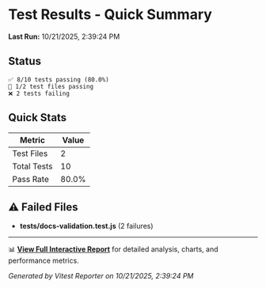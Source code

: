 # Test Results - Quick Summary

**Last Run:** 10/21/2025, 2:39:24 PM

## Status

```text
✅ 8/10 tests passing (80.0%)
📁 1/2 test files passing
❌ 2 tests failing
```

## Quick Stats

| Metric | Value |
|--------|-------|
| Test Files | 2 |
| Total Tests | 10 |
| Pass Rate | 80.0% |

## ⚠️ Failed Files

- **tests/docs-validation.test.js** (2 failures)

---

📊 **[View Full Interactive Report](./index.html)** for detailed analysis, charts, and performance metrics.

*Generated by Vitest Reporter on 10/21/2025, 2:39:24 PM*
